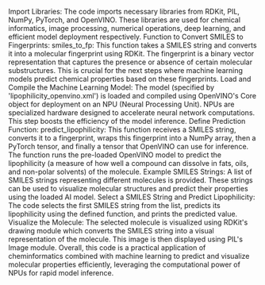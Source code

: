 Import Libraries: The code imports necessary libraries from RDKit, PIL, NumPy, PyTorch, and OpenVINO. These libraries are used for chemical informatics, image processing, numerical operations, deep learning, and efficient model deployment respectively.
Function to Convert SMILES to Fingerprints:
smiles_to_fp: This function takes a SMILES string and converts it into a molecular fingerprint using RDKit. The fingerprint is a binary vector representation that captures the presence or absence of certain molecular substructures. This is crucial for the next steps where machine learning models predict chemical properties based on these fingerprints.
Load and Compile the Machine Learning Model:
The model (specified by 'lipophilicity_openvino.xml') is loaded and compiled using OpenVINO's Core object for deployment on an NPU (Neural Processing Unit). NPUs are specialized hardware designed to accelerate neural network computations. This step boosts the efficiency of the model inference.
Define Prediction Function:
predict_lipophilicity: This function receives a SMILES string, converts it to a fingerprint, wraps this fingerprint into a NumPy array, then a PyTorch tensor, and finally a tensor that OpenVINO can use for inference. The function runs the pre-loaded OpenVINO model to predict the lipophilicity (a measure of how well a compound can dissolve in fats, oils, and non-polar solvents) of the molecule.
Example SMILES Strings:
A list of SMILES strings representing different molecules is provided. These strings can be used to visualize molecular structures and predict their properties using the loaded AI model.
Select a SMILES String and Predict Lipophilicity:
The code selects the first SMILES string from the list, predicts its lipophilicity using the defined function, and prints the predicted value.
Visualize the Molecule:
The selected molecule is visualized using RDKit's drawing module which converts the SMILES string into a visual representation of the molecule. This image is then displayed using PIL's Image module.
Overall, this code is a practical application of cheminformatics combined with machine learning to predict and visualize molecular properties efficiently, leveraging the computational power of NPUs for rapid model inference.
